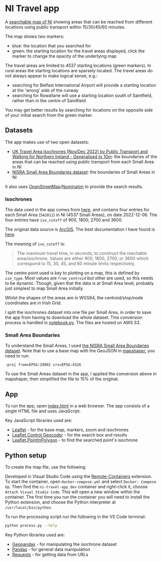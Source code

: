 # NI Travel app

A [searchable map of NI](https://pbarber.github.io/ni-travel-app) showing areas that can be reached from different locations using public transport within 15/30/45/60 minutes.

The map shows two markers:

* blue: the location that you searched for
* green: the starting location for the travel areas displayed, click the marker to change the opacity of the underlying map

The travel areas are limited to 4537 starting locations (green markers). In rural areas the starting locations are sparsely located. The travel areas do not always appear to make logical sense, e.g.:

* searching for Belfast International Airport will provide a starting location at the 'wrong' side of the runway
* searching for Rowallane will use a starting location south of Saintfield, rather than in the centre of Saintfield

You may get better results by searching for locations on the opposite side of your initial search from the green marker.

## Datasets

The app makes use of two open datasets:

* [UK Travel Area Isochrones (Nov/Dec 2022) by Public Transport and Walking for Northern Ireland - Generalised to 10m](https://geoportal.statistics.gov.uk/datasets/7f1c281b2561483891cd797b0f6fd463/explore): the boundaries of the areas that can be reached using public transport from each Small Area in NI
* [NISRA Small Area Boundaries dataset](https://admin.opendatani.gov.uk/dataset/nisra-open-data-boundaries-small-areas-2011): the boundaries of Small Areas in NI

It also uses [OpenStreetMap](https://www.openstreetmap.org/)/[Nominatim](https://wiki.openstreetmap.org/wiki/Nominatim) to provide the search results.

### Isochrones

The data used in the app comes from [here](https://geoportal.statistics.gov.uk/datasets/7f1c281b2561483891cd797b0f6fd463/explore), and contains four entries for each Small Area (`SA2011`) in NI (4537 Small Areas), on date 2022-12-06. The four entries have `iso_cutoff` of 900, 1800, 2700 and 3600.

The original data source is [ArcGIS](https://services1.arcgis.com/ESMARspQHYMw9BZ9/arcgis/rest/services/Northern_Ireland_Isochrones_Gen/FeatureServer). The best documentation I have found is [here](https://geoportal.statistics.gov.uk/datasets/ons::uk-travel-area-isochrones-nov-dec-2022-by-public-transport-and-walking-for-north-west-north-generalised-to-10m/about).

The meaning of `iso_cutoff` is:

> The maximum travel time, in seconds, to construct the reachable area/isochrone. Values are either 900, 1800, 2700, or 3600 which correspond to 15, 30, 45, and 60 minute limits respectively.

The centre point used is key to plotting on a map, this is defined by `iso_type`. Most values are `from_centroid` but other are used, so this needs to be dynamic. Though, given that the data is at Small Area level, probably just simplest to map Small Area initially.

Whilst the shapes of the areas are in WGS84, the centroid/stop/node coordinates are in Irish Grid.

I split the isochrones dataset into one file per Small Area, in order to save the app from having to download the whole dataset. This conversion process is handled in [notebook.py](notebook.py). The files are hosted on AWS S3.

### Small Area Boundaries

To understand the Small Areas, I used [the NISRA Small Area Boundaries dataset](https://admin.opendatani.gov.uk/dataset/nisra-open-data-boundaries-small-areas-2011). Note that to use a base map with the GeoJSON in [mapshaper](https://mapshaper.org), you need to run:

```
-proj from=EPSG:29902 crs=EPSG:4326
```

To use the Small Areas dataset in the app, I applied the conversion above in mapshaper, then simplified the file to 15% of the original.

## App

To run the app, open [index.html](index.html) in a web browser. The app consists of a single HTML file and uses JavaScript.

Key JavaScript libraries used are:

* [Leaflet](https://leafletjs.com/) - for the base map, markers, zoom and isochrones
* [Leaflet Control Geocoder](https://github.com/perliedman/leaflet-control-geocoder) - for the search box and results
* [Leaflet.PointInPolygon](https://github.com/hayeswise/Leaflet.PointInPolygon) - to find the searched point's isochrone

## Python setup

To create the map file, use the following.

Developed in Visual Studio Code using the [Remote-Containers](https://code.visualstudio.com/docs/devcontainers/containers) extension. To start the container, open `docker-compose.yml` and select `Docker: Compose Up`. Then find the `ni-travel-app_dev` container and right-click it, choose `Attach Visual Studio Code`. This will open a new window within the container. The first time you run the container you will need to install the Python extension, and choose the Python interpreter at `/usr/local/bin/python`.

To run the processing script run the following in the VS Code terminal:

```bash
python process.py --help
```

Key Python libraries used are:

* [Geopandas](https://geopandas.org/en/stable/) - for manipulating the isochrone dataset
* [Pandas](https://pandas.pydata.org/) - for general data manipulation
* [Requests](https://requests.readthedocs.io/en/latest/) - for getting data from URLs
